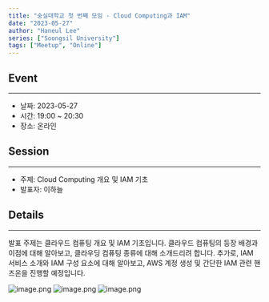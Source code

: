 ```yaml
---
title: "숭실대학교 첫 번째 모임 - Cloud Computing과 IAM"
date: "2023-05-27"
author: "Haneul Lee"
series: ["Soongsil University"]
tags: ["Meetup", "Online"]
---
```


## Event

---

- 날짜: 2023-05-27
- 시간: 19:00 ~ 20:30
- 장소: 온라인

## Session

---

- 주제: Cloud Computing 개요 및 IAM 기초
- 발표자: 이하늘

## Details

---

발표 주제는 클라우드 컴퓨팅 개요 및 IAM 기초입니다. 클라우드 컴퓨팅의 등장 배경과 이점에 대해 알아보고, 클라우딩 컴퓨팅 종류에 대해 소개드리려 합니다. 추가로, IAM 서비스 소개와 IAM 구성 요소에 대해 알아보고, AWS 계정 생성 및 간단한 IAM 관련 핸즈온을 진행할 예정입니다.


![image.png](..%2F..%2F..%2F..%2F..%2FDesktop%2F%EC%8A%A4%ED%81%AC%EB%A6%B0%EC%83%B7%202023-09-02%20%EC%98%A4%EC%A0%84%208.50.18.png)
![image.png](..%2F..%2F..%2F..%2F..%2FDesktop%2F%EC%8A%A4%ED%81%AC%EB%A6%B0%EC%83%B7%202023-09-02%20%EC%98%A4%EC%A0%84%208.50.04.png)
![image.png](..%2F..%2F..%2F..%2F..%2FDesktop%2F%EC%8A%A4%ED%81%AC%EB%A6%B0%EC%83%B7%202023-09-02%20%EC%98%A4%EC%A0%84%208.49.53.png)